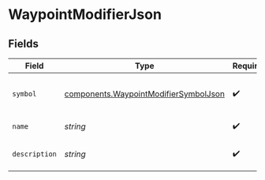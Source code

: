 # WaypointModifierJson


## Fields

| Field                                                                                          | Type                                                                                           | Required                                                                                       | Description                                                                                    |
| ---------------------------------------------------------------------------------------------- | ---------------------------------------------------------------------------------------------- | ---------------------------------------------------------------------------------------------- | ---------------------------------------------------------------------------------------------- |
| `symbol`                                                                                       | [components.WaypointModifierSymbolJson](../../models/components/waypointmodifiersymboljson.md) | :heavy_check_mark:                                                                             | The unique identifier of the modifier.                                                         |
| `name`                                                                                         | *string*                                                                                       | :heavy_check_mark:                                                                             | The name of the trait.                                                                         |
| `description`                                                                                  | *string*                                                                                       | :heavy_check_mark:                                                                             | A description of the trait.                                                                    |